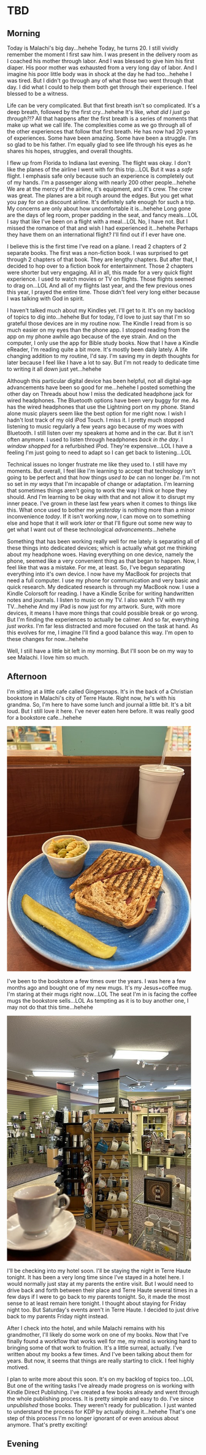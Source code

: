 # TBD

## Morning

Today is Malachi's big day...hehehe Today, he turns 20. I still vividly remember the moment I first saw him. I was present in the delivery room as I coached his mother through labor. And I was blessed to give him his first diaper. His poor mother was exhausted from a very long day of labor. And I imagine his poor little body was in shock at the day he had too...hehehe I was tired. But I didn't go through any of what those two went through that day. I did what I could to help them both get through their experience. I feel blessed to be a witness.

Life can be very complicated. But that first breath isn't so complicated. It's a deep breath, followed by the first cry...hehehe It's like, *what did I just go through?!?* All that happens after the first breath is a series of moments that make up what we call life. The complexities come as we go through all of the other experiences that follow that first breath. He has now had 20 years of experiences. Some have been amazing. Some have been a struggle. I'm so glad to be his father. I'm equally glad to see life through his eyes as he shares his hopes, struggles, and overall thoughts.

I flew up from Florida to Indiana last evening. The flight was okay. I don't like the planes of the airline I went with for this trip...LOL But it was a *safe* flight. I emphasis safe only because such an experience is completely out of my hands. I'm a passenger along with nearly 200 other people...hehehe We are at the mercy of the airline, it's equipment, and it's crew. The crew was great. The planes are a bit rough around the edges. But you get what you pay for on a discount airline. It's definitely safe enough for such a trip. My concerns are only about how uncomfortable it is...hehehe Long gone are the days of leg room, proper padding in the seat, and fancy meals...LOL I say that like I've been on a flight with a meal...LOL No, I have not. But I missed the romance of that and wish I had experienced it...hehehe Perhaps they have them on an international flight? I'll find out if I ever have one.

I believe this is the first time I've read on a plane. I read 2 chapters of 2 separate books. The first was a non-fiction book. I was surprised to get through 2 chapters of that book. They are lengthy chapters. But after that, I decided to hop over to a fiction book for entertainment. Those 2 chapters were shorter but very engaging. All in all, this made for a very quick flight experience. I used to watch movies or TV on flights. Those flights seemed to drag on...LOL And all of my flights last year, and the few previous ones this year, I prayed the entire time. Those didn't feel very long either because I was talking with God in spirit.

I haven't talked much about my Kindles yet. I'll get to it. It's on my backlog of topics to dig into...hehehe But for today, I'd love to just say that I'm so grateful those devices are in my routine now. The Kindle I read from is so much easier on my eyes than the phone app. I stopped reading from the app on my phone awhile ago because of the eye strain. And on the computer, I only use the app for Bible study books. Now that I have a Kindle eReader, I'm reading quite a bit more. It's mostly been daily lately. A life changing addition to my routine, I'd say. I'm saving my in depth thoughts for later because I feel like I have a lot to say. But I'm not ready to dedicate time to writing it all down just yet...hehehe

Although this particular digital device has been helpful, not all digital-age advancements have been so good for me...hehehe I posted something the other day on Threads about how I miss the dedicated headphone jack for wired headphones. The Bluetooth options have been very buggy for me. As has the wired headphones that use the Lightning port on my phone. Stand alone music players seem like the best option for me right now. I wish I hadn't lost track of my old iPod Touch. I miss it. I pretty much stopped listening to music regularly a few years ago because of my woes with Bluetooth. I still listen over my speakers at home and in the car. But it isn't often anymore. I used to listen through headphones *back in the day*. I *window shopped* for a refurbished iPod. They're expensive...LOL I have a feeling I'm just going to need to adapt so I can get back to listening...LOL

Technical issues no longer frustrate me like they used to. I still have my moments. But overall, I feel like I'm learning to accept that technology isn't going to be perfect and that how things *used to be* can no longer *be*. I'm not so set in *my ways* that I'm incapable of change or adaptation. I'm learning that sometimes things aren't going to work the way I think or hope they should. And I'm learning to be okay with that and not allow it to disrupt my inner peace. I've grown in these last few years when it comes to things like this. What once used to bother me *yesterday* is nothing more than a minor inconvenience *today*. If it isn't working *now*, I can move on to something else and hope that it will work *later* or that I'll figure out some new way to get what I want out of these technological *advancements*...hehehe

Something that has been working really well for me lately is separating all of these things into dedicated devices; which is actually what got me thinking about my headphone woes. Having everything on one device, namely the phone, seemed like a very convenient thing as that began to happen. Now, I feel like that was a mistake. For me, at least. So, I've begun separating everything into it's own device. I now have my MacBook for projects that need a full computer. I use my phone for communication and very basic and quick research. My dedicated research is through my MacBook now. I use a Kindle Colorsoft for reading. I have a Kindle Scribe for writing handwritten notes and journals. I listen to music on my TV. I also watch TV with my TV...hehehe And my iPad is now just for my artwork. Sure, with more devices, it means I have more things that could possible break or go wrong. But I'm finding the experiences to actually be calmer. And so far, everything *just works*. I'm far less distracted and more focused on the task at hand. As this evolves for me, I imagine I'll find a good balance this way. I'm open to these changes for now...hehehe

Well, I still have a little bit left in my morning. But I'll soon be on my way to see Malachi. I love him so much.

## Afternoon

I'm sitting at a little cafe called Gingersnaps. It's in the back of a Christian bookstore in Malachi's city of Terre Haute. Right now, he's with his grandma. So, I'm here to have some lunch and journal a little bit. It's a bit loud. But I still love it here. I've never eaten here before. It was really good for a bookstore cafe...hehehe

![Reuben sandwich](./media/IMG_8705.jpeg)

I've been to the bookstore a few times over the years. I was here a few months ago and bought one of my new mugs. It's my Jesus+coffee mug. I'm staring at their mugs right now...LOL The seat I'm in is facing the coffee mugs the bookstore sells...LOL As tempting as it is to buy another one, I may not do that this time...hehehe

![Bookstore](./media/IMG_8707.jpeg)

I'll be checking into my hotel soon. I'll be staying the night in Terre Haute tonight. It has been a very long time since I've stayed in a hotel here. I would normally just stay at my parents the entire visit. But I would need to drive back and forth between their place and Terre Haute several times in a few days if I were to go back to my parents tonight. So, it made the most sense to at least remain here tonight. I thought about staying for Friday night too. But Saturday's events aren't in Terre Haute. I decided to just drive back to my parents Friday night instead.

After I check into the hotel, and while Malachi remains with his grandmother, I'll likely do some work on one of my books. Now that I've finally found a workflow that works well for me, my mind is working hard to bringing some of that work to fruition. It's a little surreal, actually. I've written about my books a few times. And I've been talking about them for years. But now, it seems that things are really starting to click. I feel highly motived.

I plan to write more about this soon. It's on my backlog of topics too...LOL But one of the writing tasks I've already made progress on is working with Kindle Direct Publishing. I've created a few books already and went through the whole publishing process. It is pretty simple and easy to do. I've since *unpublished* those books. They weren't ready for publication. I just wanted to understand the process for KDP by actually doing it...hehehe That's one step of this process I'm no longer ignorant of or even anxious about anymore. That's pretty exciting!



## Evening

